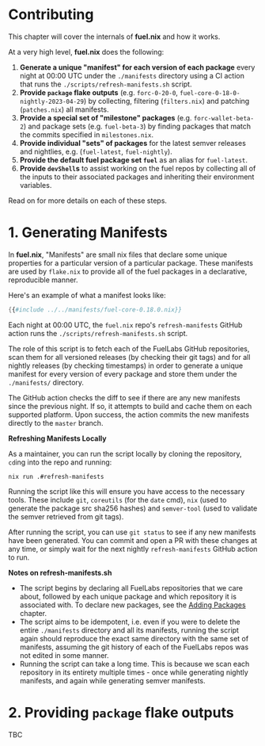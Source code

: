 # Contributing

This chapter will cover the internals of **fuel.nix** and how it works.

At a very high level, **fuel.nix** does the following:

1. **Generate a unique "manifest" for each version of each package** every night
   at 00:00 UTC under the `./manifests` directory using a CI action that runs
   the `./scripts/refresh-manifests.sh` script.
2. **Provide `package` flake outputs** (e.g. `forc-0-20-0`,
   `fuel-core-0-18-0-nightly-2023-04-29`) by collecting, filtering
   (`filters.nix`) and patching (`patches.nix`) all manifests.
3. **Provide a special set of "milestone" packages** (e.g.
   `forc-wallet-beta-2`) and package sets (e.g. `fuel-beta-3`) by finding
   packages that match the commits specified in `milestones.nix`.
4. **Provide individual "sets" of packages** for the latest semver releases and
   nightlies, e.g. (`fuel-latest`, `fuel-nightly`).
5. **Provide the default fuel package set `fuel`** as an alias for `fuel-latest`.
6. **Provide `devShell`s** to assist working on the fuel repos by collecting all
   of the inputs to their associated packages and inheriting their environment
   variables.

Read on for more details on each of these steps.


# 1. Generating Manifests

In **fuel.nix**, "Manifests" are small nix files that declare some unique
properties for a particular version of a particular package. These manifests
are used by `flake.nix` to provide all of the fuel packages in a declarative,
reproducible manner.

Here's an example of what a manifest looks like:

```nix
{{#include ../../manifests/fuel-core-0.18.0.nix}}
```

Each night at 00:00 UTC, the `fuel.nix` repo's `refresh-manifests` GitHub action
runs the `./scripts/refresh-manifests.sh` script.

The role of this script is to fetch each of the FuelLabs GitHub repositories,
scan them for all versioned releases (by checking their git tags) and for all
nightly releases (by checking timestamps) in order to generate a unique manifest
for every version of every package and store them under the `./manifests/`
directory.

The GitHub action checks the diff to see if there are any new manifests since
the previous night. If so, it attempts to build and cache them on each supported
platform. Upon success, the action commits the new manifests directly to the
`master` branch.

**Refreshing Manifests Locally**

As a maintainer, you can run the script locally by cloning the repository,
`cd`ing into the repo and running:

```console
nix run .#refresh-manifests
```

Running the script like this will ensure you have access to the necessary tools.
These include `git`, `coreutils` (for the `date` cmd), `nix` (used to generate
the package src sha256 hashes) and `semver-tool` (used to validate the semver
retrieved from git tags).

After running the script, you can use `git status` to see if any new manifests
have been generated. You can commit and open a PR with these changes at any
time, or simply wait for the next nightly `refresh-manifests` GitHub action
to run.

**Notes on refresh-manifests.sh**

- The script begins by declaring all FuelLabs repositories that we care about,
  followed by each unique package and which repository it is associated with.
  To declare new packages, see the
  [Adding Packages](./contributing/adding-packages.html) chapter.
- The script aims to be idempotent, i.e. even if you were to delete the entire
  `./manifests` directory and all its manifests, running the script again should
  reproduce the exact same directory with the same set of manifests, assuming
  the git history of each of the FuelLabs repos was not edited in some manner.
- Running the script can take a long time. This is because we scan each
  repository in its entirety multiple times - once while generating nightly
  manifests, and again while generating semver manifests.


# 2. Providing `package` flake outputs

TBC


[nix-flakes]: https://nixos.wiki/wiki/Flakes
